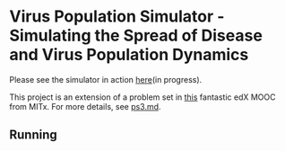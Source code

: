 # Virus Population Simulator - Simulating the Spread of Disease and Virus Population Dynamics

Please see the simulator in action [here](https://virus-simulator.herokuapp.com/)(in progress).

This project is an extension of a problem set in [this](https://www.edx.org/course/introduction-computational-thinking-data-mitx-6-00-2x-7) fantastic edX MOOC from MITx. For more details, see [ps3.md](https://github.com/chenky0401/virus_simulation/blob/master/ps3.md).

<!-- To run the program, simply run `python application.py`. -->

## Running 